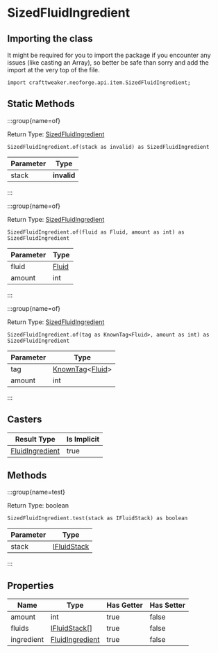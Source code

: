 # SizedFluidIngredient

## Importing the class

It might be required for you to import the package if you encounter any issues (like casting an Array), so better be safe than sorry and add the import at the very top of the file.
```zenscript
import crafttweaker.neoforge.api.item.SizedFluidIngredient;
```


## Static Methods

:::group{name=of}

Return Type: [SizedFluidIngredient](/neoforge/api/ingredient/SizedFluidIngredient)

```zenscript
SizedFluidIngredient.of(stack as invalid) as SizedFluidIngredient
```

| Parameter |    Type     |
|-----------|-------------|
| stack     | **invalid** |


:::

:::group{name=of}

Return Type: [SizedFluidIngredient](/neoforge/api/ingredient/SizedFluidIngredient)

```zenscript
SizedFluidIngredient.of(fluid as Fluid, amount as int) as SizedFluidIngredient
```

| Parameter |               Type                |
|-----------|-----------------------------------|
| fluid     | [Fluid](/vanilla/api/fluid/Fluid) |
| amount    | int                               |


:::

:::group{name=of}

Return Type: [SizedFluidIngredient](/neoforge/api/ingredient/SizedFluidIngredient)

```zenscript
SizedFluidIngredient.of(tag as KnownTag<Fluid>, amount as int) as SizedFluidIngredient
```

| Parameter |                                        Type                                         |
|-----------|-------------------------------------------------------------------------------------|
| tag       | [KnownTag](/vanilla/api/tag/type/KnownTag)&lt;[Fluid](/vanilla/api/fluid/Fluid)&gt; |
| amount    | int                                                                                 |


:::

## Casters

|                     Result Type                     | Is Implicit |
|-----------------------------------------------------|-------------|
| [FluidIngredient](/forge/api/fluid/FluidIngredient) | true        |

## Methods

:::group{name=test}

Return Type: boolean

```zenscript
SizedFluidIngredient.test(stack as IFluidStack) as boolean
```

| Parameter |                     Type                      |
|-----------|-----------------------------------------------|
| stack     | [IFluidStack](/vanilla/api/fluid/IFluidStack) |


:::


## Properties

|    Name    |                            Type                             | Has Getter | Has Setter |
|------------|-------------------------------------------------------------|------------|------------|
| amount     | int                                                         | true       | false      |
| fluids     | [IFluidStack](/vanilla/api/fluid/IFluidStack)[]             | true       | false      |
| ingredient | [FluidIngredient](/neoforge/api/ingredient/FluidIngredient) | true       | false      |

